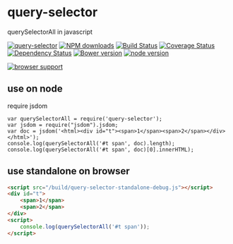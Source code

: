 # query-selector

querySelectorAll in javascript

[![query-selector](https://nodei.co/npm/query-selector.png)](https://npmjs.org/package/query-selector)
[![NPM downloads](http://img.shields.io/npm/dm/query-selector.svg)](https://npmjs.org/package/query-selector)
[![Build Status](https://secure.travis-ci.org/kissyteam/query-selector.png?branch=master)](https://travis-ci.org/kissyteam/query-selector)
[![Coverage Status](https://img.shields.io/coveralls/kissyteam/query-selector.svg)](https://coveralls.io/r/kissyteam/query-selector?branch=master)
[![Dependency Status](https://gemnasium.com/kissyteam/query-selector.png)](https://gemnasium.com/kissyteam/query-selector)
[![Bower version](https://badge.fury.io/bo/query-selector.svg)](http://badge.fury.io/bo/query-selector)
[![node version](https://img.shields.io/badge/node.js-%3E=_0.10-green.svg?style=flat-square)](http://nodejs.org/download/)

[![browser support](https://ci.testling.com/kissyteam/query-selector.png)](https://ci.testling.com/kissyteam/query-selector)


## use on node

require jsdom

```
var querySelectorAll = require('query-selector');
var jsdom = require("jsdom").jsdom;
var doc = jsdom('<html><div id="t"><span>1</span><span>2</span></div></html>');
console.log(querySelectorAll('#t span', doc).length);
console.log(querySelectorAll('#t span', doc)[0].innerHTML);
```

## use standalone on browser

```html
<script src="/build/query-selector-standalone-debug.js"></script>
<div id="t">
    <span>1</span>
    <span>2</span>
</div>
<script>
    console.log(querySelectorAll('#t span'));
</script>
```
